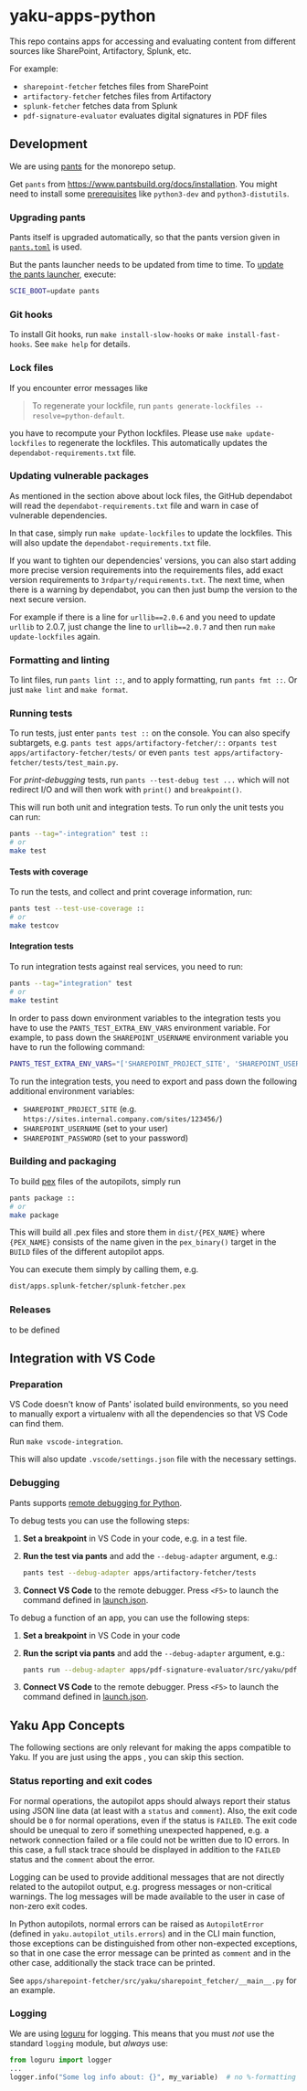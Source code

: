 # yaku-apps-python

This repo contains apps for accessing and evaluating
content from different sources like SharePoint, Artifactory, Splunk, etc.

For example:

* `sharepoint-fetcher` fetches files from SharePoint
* `artifactory-fetcher` fetches files from Artifactory
* `splunk-fetcher` fetches data from Splunk
* `pdf-signature-evaluator` evaluates digital signatures in PDF files

## Development

We are using [pants](https://www.pantsbuild.org) for the monorepo setup.

Get `pants` from <https://www.pantsbuild.org/docs/installation>.
You might need to install some
[prerequisites](https://www.pantsbuild.org/docs/prerequisites) like
`python3-dev` and `python3-distutils`.

### Upgrading pants

Pants itself is upgraded automatically, so that the pants version given in
[`pants.toml`](pants.toml) is used.

But the pants launcher needs to be updated from time to time.
To [update the pants launcher](https://www.pantsbuild.org/docs/installation), execute:

```sh
SCIE_BOOT=update pants
```

### Git hooks

To install Git hooks, run `make install-slow-hooks` or `make install-fast-hooks`.
See `make help` for details.

### Lock files

If you encounter error messages like

> To regenerate your lockfile, run `pants generate-lockfiles --resolve=python-default`.

you have to recompute your Python lockfiles. Please use `make update-lockfiles`
to regenerate the lockfiles. This automatically updates the
`dependabot-requirements.txt` file.

### Updating vulnerable packages

As mentioned in the section above about lock files, the GitHub dependabot
will read the `dependabot-requirements.txt` file and warn in case of vulnerable
dependencies.

In that case, simply run `make update-lockfiles` to update the lockfiles. This
will also update the `dependabot-requirements.txt` file.

If you want to tighten our dependencies' versions, you can also start adding
more precise version requirements into the requirements files, add exact
version requirements to `3rdparty/requirements.txt`. The next time, when
there is a warning by dependabot, you can then just bump the version to the
next secure version.

For example if there is a line for `urllib==2.0.6` and you need to update
`urllib` to 2.0.7, just change the line to `urllib==2.0.7` and then run
`make update-lockfiles` again.

### Formatting and linting

To lint files, run `pants lint ::`, and to apply formatting, run `pants fmt ::`.
Or just `make lint` and `make format`.

### Running tests

To run tests, just enter `pants test ::` on the console. You can also specify
subtargets, e.g. `pants test apps/artifactory-fetcher/::` or`pants test
apps/artifactory-fetcher/tests/` or even `pants test
apps/artifactory-fetcher/tests/test_main.py`.

For _print-debugging_ tests, run `pants --test-debug test ...` which will not
redirect I/O and will then work with `print()` and `breakpoint()`.

This will run both unit and integration tests. To run only the unit tests you can run:

```sh
pants --tag="-integration" test ::
# or
make test
```

#### Tests with coverage

To run the tests, and collect and print coverage information, run:

```sh
pants test --test-use-coverage ::
# or
make testcov
```

#### Integration tests

To run integration tests against real services, you need to run:

```sh
pants --tag="integration" test
# or
make testint
```

In order to pass down environment variables to the integration tests you have to use the `PANTS_TEST_EXTRA_ENV_VARS` environment variable.
For example, to pass down the `SHAREPOINT_USERNAME` environment variable you have to run the following command:

```sh
PANTS_TEST_EXTRA_ENV_VARS="['SHAREPOINT_PROJECT_SITE', 'SHAREPOINT_USERNAME', 'SHAREPOINT_PASSWORD']"
```

To run the integration tests, you need to export and pass down the following additional environment
variables:

* `SHAREPOINT_PROJECT_SITE` (e.g. `https://sites.internal.company.com/sites/123456/`)
* `SHAREPOINT_USERNAME` (set to your user)
* `SHAREPOINT_PASSWORD` (set to your password)

### Building and packaging

To build [pex](https://pex.readthedocs.io/en/latest/index.html) files of the
autopilots, simply run

```sh
pants package ::
# or
make package
```

This will build all .pex files and store them in `dist/{PEX_NAME}` where
`{PEX_NAME}` consists of the name given in the `pex_binary()` target in the
`BUILD` files of the different autopilot apps.

You can execute them simply by calling them, e.g.

```sh
dist/apps.splunk-fetcher/splunk-fetcher.pex
```

### Releases

to be defined

## Integration with VS Code

### Preparation

VS Code doesn't know of Pants' isolated build environments, so you need to
manually export a virtualenv with all the dependencies so that VS Code can find
them.

Run `make vscode-integration`.

This will also update `.vscode/settings.json` file with the necessary settings.

### Debugging

Pants supports [remote debugging for Python](https://www.pantsbuild.org/docs/python-run-goal#debugging).

To debug tests you can use the following steps:

1. **Set a breakpoint** in VS Code in your code, e.g. in a test file.
2. **Run the test via pants** and add the `--debug-adapter` argument, e.g.:

   ```sh
   pants test --debug-adapter apps/artifactory-fetcher/tests
   ```

3. **Connect VS Code** to the remote debugger. Press `<F5>` to launch the command
   defined in [launch.json](.vscode/launch.json).

To debug a function of an app, you can use the following steps:

1. **Set a breakpoint** in VS Code in your code
2. **Run the script via pants** and add the `--debug-adapter` argument, e.g.:

   ```sh
   pants run --debug-adapter apps/pdf-signature-evaluator/src/yaku/pdf_signature_evaluator/digital_signature_verification.py
   ```

3. **Connect VS Code** to the remote debugger. Press `<F5>` to launch the command
   defined in [launch.json](.vscode/launch.json).

## Yaku App Concepts

The following sections are only relevant for making the apps compatible to Yaku.
If you are just using the apps , you can skip this section.

### Status reporting and exit codes

For normal operations, the autopilot apps should always report their status
using JSON line data (at least with a `status` and `comment`).
Also, the exit code should be `0` for normal operations, even if the status is `FAILED`.
The exit code should be unequal to zero if something unexpected happened,
e.g. a network connection failed or a file could not be written due to IO errors.
In this case, a full stack trace should be displayed in addition to the
`FAILED` status and the `comment` about the error.

Logging can be used to provide additional messages that are not directly
related to the autopilot output, e.g. progress messages or non-critical
warnings. The log messages will be made available to the user in case
of non-zero exit codes.

In Python autopilots, normal errors can be raised as `AutopilotError` (defined
in `yaku.autopilot_utils.errors`) and in the CLI main function, those exceptions
can be distinguished from other non-expected exceptions, so that in one case the
error message can be printed as `comment` and in the other case, additionally
the stack trace can be printed.

See `apps/sharepoint-fetcher/src/yaku/sharepoint_fetcher/__main__.py` for an example.

### Logging

We are using [loguru](https://github.com/Delgan/loguru) for logging. This means
that you must _not_ use the standard `logging` module, but _always_ use:

```python
from loguru import logger
...
logger.info("Some log info about: {}", my_variable)  # no %-formatting allowed here!
```
